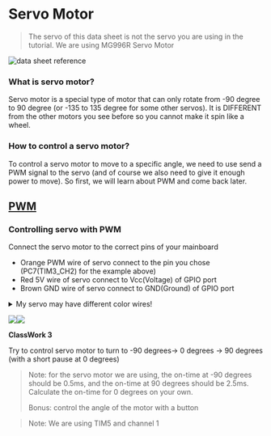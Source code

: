 # Servo Motor

>The servo of this data sheet is not the servo you are using in the tutorial. We are using MG996R Servo Motor

![data sheet reference](https://i.imgur.com/kcznbWB.png)

### What is servo motor?

Servo motor is a special type of motor that can only rotate from -90 degree to 90 degree (or -135 to 135 degree for some other servos). It is DIFFERENT from the other motors you see before so you cannot make it spin like a wheel.

### How to control a servo motor?

To control a servo motor to move to a specific angle, we need to use send a PWM signal to the servo (and of course we also need to give it enough power to move).
So first, we will learn about PWM and come back later.

[PWM]()
---

### Controlling servo with PWM

Connect the servo motor to the correct pins of your mainboard

- Orange PWM wire of servo connect to the pin you chose (PC7(TIM3\_CH2) for the example above)
- Red 5V wire of servo connect to Vcc(Voltage) of GPIO port
- Brown GND wire of servo connect to GND(Ground) of GPIO port

<details>

<summary>My servo may have different color wires!</summary>


Servos of different models have different colored wires.

For servos with White, Red, Black wires, their color code is:
- White PWM wire of servo connect to the pin you chose (PC7(TIM3\_CH2) for the example above)
- Red 5V wire of servo connect to Vcc(Voltage) of GPIO port
- Black GND wire of servo connect to GND(Ground) of GPIO port

</details>

![](images/Servo-wires.png)![](images/GPIO_pins.png)

**ClassWork 3**

Try to control servo motor to turn to -90 degrees-> 0 degrees -> 90 degrees (with a short pause at 0 degrees)

> Note: for the servo motor we are using, the on-time at -90 degrees should be 0.5ms, and the on-time at 90 degrees should be 2.5ms. Calculate the on-time for 0 degrees on your own.
>
> Bonus: control the angle of the motor with a button

> Note: We are using TIM5 and channel 1
